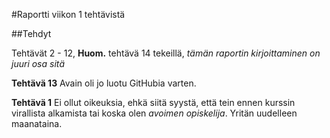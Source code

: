 #Raportti viikon 1 tehtävistä

##Tehdyt

Tehtävät 2 - 12, **Huom.** tehtävä 14 tekeillä, *tämän raportin kirjoittaminen on juuri osa sitä*

**Tehtävä 13** Avain oli jo luotu GitHubia varten.

**Tehtävä 1** Ei ollut oikeuksia, ehkä siitä syystä, että tein ennen kurssin virallista alkamista tai koska olen *avoimen opiskelija*. Yritän uudelleen maanataina.
